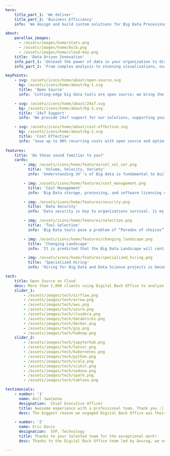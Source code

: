 ```yaml
---
hero:
    title_part_1: 'We deliver'
    title_part_2: 'Business Efficiency'
    info: 'We design and build custom solutions for Big Data Processing using open-source and cloud Auto-scaling in a cost-effective manner.'

about:
    parallax_images:
      - /assets/images/home/stats.png
      - /assets/images/home/bulb.png
      - /assets/images/home/cloud-key.png
    title: 'Data Driven Innovation'
    info_part_1: 'Unleash the power of data in your organization to discover obnubilated insights and make real-time strategic decisions. Connect the dots with seamless data integration to drive innovation, save cost across the departments.'
    info_part_2: 'From complex analysis to stunning visualizations, our advanced data processing and AI can help you extract valuable insights and make data-driven decisions faster than ever before.'

keyPoints:
    - svg: /assets/icons/home/about/open-source.svg
      bg: /assets/icons/home/about/bg-1.svg
      title: 'Open Source'
      info: 'Cutting-edge big data tools are open source; we bring the best of them to work together for you.'

    - svg: /assets/icons/home/about/24x7.svg
      bg: /assets/icons/home/about/bg-3.svg
      title: '24x7 Support'
      info: 'We provide 24x7 support for our solutions, supporting your business across different time zones.'

    - svg: /assets/icons/home/about/cost-effective.svg
      bg: /assets/icons/home/about/bg-2.svg
      title: 'Cost Effective'
      info: 'Save up to 90% recurring costs with open source and optimized cloud auto scaling.'
    
features:
    title: 'Do these sound familiar to you?'
    cards:
        - img: /assets/icons/home/features/vol_vel_var.png
          title: 'Volume, Velocity, Variety'
          info: 'Understanding 3V''s of Big data is fundamental to building big data solution. How do I measure, manage and plan?'

        - img: /assets/icons/home/features/cost_management.png
          title: 'Cost Management'
          info: 'Big Data storage, processing, and software licensing cost increases exponentially. How do I keep cost under control?'

        - img: /assets/icons/home/features/security.png
          title: 'Data Security'
          info: 'Data security is key to organizations survival. Is my data safe from unauthorized access, malware attacks?'

        - img: /assets/icons/home/features/selection.png
          title: 'Tool Selection'
          info: 'Big Data tools pose a problem of “Paradox of choices”. What are the right tools for my organization''s data needs?'

        - img: /assets/icons/home/features/changing_landscape.png
          title: 'Changing Landscape'
          info: 'It is predicted that the Big Data Landscape will continue to change at high velocity. Will my team be able to keep up with the pace?'

        - img: /assets/icons/home/features/specialized_hiring.png
          title: 'Specialized Hiring'
          info: 'Hiring for Big Data and Data Science projects is becoming increasingly difficult. Will I be able to deliver the project on time?'

tech:
    title: Open Source on Cloud
    desc: More than 2,000 clients using Digital Back Office to analyze data
    slider_1:
        - /assets/images/tech/airflow.png
        - /assets/images/tech/arrow.png
        - /assets/images/tech/aws.png
        - /assets/images/tech/azure.png
        - /assets/images/tech/cloudera.png
        - /assets/images/tech/databricks.png
        - /assets/images/tech/docker.png
        - /assets/images/tech/gcp.png
        - /assets/images/tech/hadoop.png
    slider_2:
        - /assets/images/tech/jupyterhub.png
        - /assets/images/tech/tensor.png
        - /assets/images/tech/kubernetes.png
        - /assets/images/tech/python.png
        - /assets/images/tech/scala.png
        - /assets/images/tech/scikit.png
        - /assets/images/tech/sedona.png
        - /assets/images/tech/spark.png
        - /assets/images/tech/tableau.png

testimonials:
    - number: '1'
      name: Anil Jwalanna
      designation:  Chief Executive Officer
      title: Awesome experience with a professional team. Thank you :)
      desc: The biggest reason we engaged Digital Back Office was their knowledge and their expertise Big Data Architecture and DevOps. We started with their team on Architecture advisory and now use them across our complete data system.  We are really excited about working with Digital Back Office. 

    - number: '2'
      name: Eric Davis
      designation:  SVP, Technology
      title: Thanks to your talented team for the exceptional work!
      desc: Thanks to the Digital Back Office team led by Anurag, we now have a robust and scalable data infrastructure. Our system feeds models and has strengthen our decision making capabilities. The team at Digital Back Office is exceptionally capable and responsive, they display confidence and leadership in the in building complex systems. 

---
```

